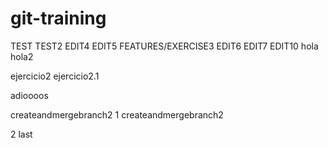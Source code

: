 # git-training
TEST
TEST2
EDIT4
EDIT5
FEATURES/EXERCISE3
EDIT6
EDIT7
EDIT10
hola
hola2

ejercicio2
ejercicio2.1

adioooos

createandmergebranch2
1
createandmergebranch2

2
last
